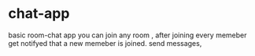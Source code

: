 # chat-app
basic room-chat app you can join any room ,
after joining every memeber get notifyed that a new memeber is joined.
send messages,
